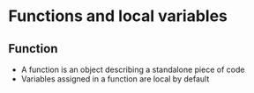 # Functions and local variables

## Function

  * A function is an object describing a standalone piece of code
  * Variables assigned in a function are local by default

